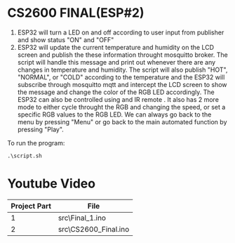 # CS2600 FINAL(ESP#2)
 1. ESP32 will turn a LED on and off according to user input from publisher and show status "ON" and "OFF" 
 2. ESP32 will update the current temperature and humidity on the LCD screen and publish the these information throught mosquitto broker. The script will handle this message and print out whenever there are any changes in temperature and humidity. The script will also publish "HOT", "NORMAL", or "COLD" according to the temperature and the ESP32 will subscribe through mosquitto mqtt and intercept the LCD screen to show the message and change the color of the RGB LED accordingly.
 The ESP32 can also be controlled using and IR remote . It also has 2 more mode to either cycle throught the RGB and changing the speed, or set a specific RGB values to the RGB LED. We can always go back to the menu by pressing "Menu" or go back to the main automated function by pressing "Play".
 
To run the program:
```
.\script.sh
```
# Youtube Video

| Project Part| File        |
| ---|---|
| 1           |src\Final_1.ino|
| 2           |src\CS2600_Final.ino|



